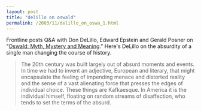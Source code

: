 ```yaml
---
layout: post
title: "delillo on oswald"
permalink: /2003/11/delillo_on_oswa_1.html
---
```


<p>Frontline posts Q&A with Don DeLillo, Edward Epstein and Gerald Posner on "<a href="http://www.pbs.org/wgbh/pages/frontline/shows/oswald/forum/">Oswald:  Myth, Mystery and Meaning</a>."  Here's DeLillo on the absurdity of a single man changing the course of history.</p>

<blockquote>The 20th century was built largely out of absurd moments and events. In time we had to invent an adjective, European and literary, that might encapsulate the feeling of impending menace and distorted reality and the sense of a vast alienating force that presses the edges of individual choice. These things are Kafkaesque. In America it is the individual himself, floating on random streams of disaffection, who tends to set the terms of the absurd. </blockquote>



